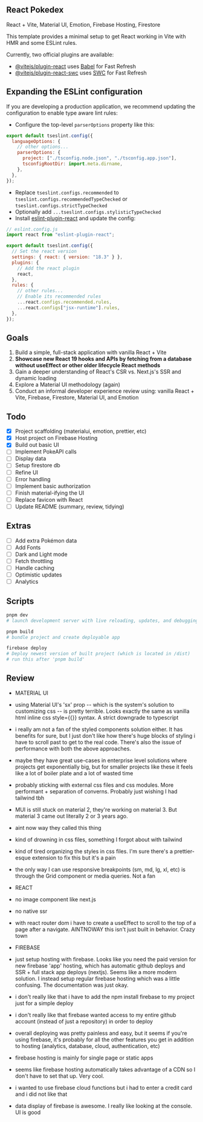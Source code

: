 ## React Pokedex

React + Vite, Material UI, Emotion, Firebase Hosting, Firestore

This template provides a minimal setup to get React working in Vite with HMR and some ESLint rules.

Currently, two official plugins are available:

- [@vitejs/plugin-react](https://github.com/vitejs/vite-plugin-react/blob/main/packages/plugin-react/README.md) uses [Babel](https://babeljs.io/) for Fast Refresh
- [@vitejs/plugin-react-swc](https://github.com/vitejs/vite-plugin-react-swc) uses [SWC](https://swc.rs/) for Fast Refresh

## Expanding the ESLint configuration

If you are developing a production application, we recommend updating the configuration to enable type aware lint rules:

- Configure the top-level `parserOptions` property like this:

```js
export default tseslint.config({
  languageOptions: {
    // other options...
    parserOptions: {
      project: ["./tsconfig.node.json", "./tsconfig.app.json"],
      tsconfigRootDir: import.meta.dirname,
    },
  },
});
```

- Replace `tseslint.configs.recommended` to `tseslint.configs.recommendedTypeChecked` or `tseslint.configs.strictTypeChecked`
- Optionally add `...tseslint.configs.stylisticTypeChecked`
- Install [eslint-plugin-react](https://github.com/jsx-eslint/eslint-plugin-react) and update the config:

```js
// eslint.config.js
import react from "eslint-plugin-react";

export default tseslint.config({
  // Set the react version
  settings: { react: { version: "18.3" } },
  plugins: {
    // Add the react plugin
    react,
  },
  rules: {
    // other rules...
    // Enable its recommended rules
    ...react.configs.recommended.rules,
    ...react.configs["jsx-runtime"].rules,
  },
});
```

## Goals

1. Build a simple, full-stack application with vanilla React + Vite
2. **Showcase new React 19 hooks and APIs by fetching from a database without useEffect or other older lifecycle React methods**
3. Gain a deeper understanding of React's CSR vs. Next.js's SSR and dynamic loading
4. Explore a Material UI methodology (again)
5. Conduct an informal developer experience review using: vanilla React + Vite, Firebase, Firestore, Material UI, and Emotion

## Todo

- [x] Project scaffolding (materialui, emotion, prettier, etc)
- [x] Host project on Firebase Hosting
- [x] Build out basic UI
- [ ] Implement PokeAPI calls
- [ ] Display data
- [ ] Setup firestore db
- [ ] Refine UI
- [ ] Error handling
- [ ] Implement basic authorization
- [ ] Finish material-ifying the UI
- [ ] Replace favicon with React
- [ ] Update README (summary, review, tidying)

## Extras

- [ ] Add extra Pokémon data
- [ ] Add Fonts
- [ ] Dark and Light mode
- [ ] Fetch throttling
- [ ] Handle caching
- [ ] Optimistic updates
- [ ] Analytics

## Scripts

```bash
pnpm dev
# launch development server with live reloading, updates, and debugging.

pnpm build
# bundle project and create deployable app

firebase deploy
# Deploy newest version of built project (which is located in /dist)
# run this after 'pnpm build'
```

## Review

- MATERIAL UI
- using Material UI's 'sx' prop -- which is the system's solution to customizing css -- is pretty terrible. Looks exactly the same as vanilla html inline css style={{}} syntax. A strict downgrade to typescript

- i really am not a fan of the styled components solution either. It has benefits for sure, but I just don't like how there's huge blocks of styling i have to scroll past to get to the real code. There's also the issue of performance with both the above approaches.

- maybe they have great use-cases in enterprise level solutions where projects get exponentially big, but for smaller projects like these it feels like a lot of boiler plate and a lot of wasted time

- probably sticking with external css files and css modules. More performant + separation of converns. Probably just wishing I had tailwind tbh

- MUI is still stuck on material 2, they're working on material 3. But material 3 came out literally 2 or 3 years ago.

- aint now way they called this thing <grid2>

- kind of drowning in css files, something I forgot about with tailwind

- kind of tired organizing the styles in css files. I'm sure there's a prettier-esque extension to fix this but it's a pain

- the only way I can use responsive breakpoints (sm, md, lg, xl, etc) is through the Grid component or media queries. Not a fan

- REACT

- no image component like next.js
- no native ssr
- with react router dom i have to create a useEffect to scroll to the top of a page after a navigate. AINTNOWAY this isn't just built in behavior. Crazy town

- FIREBASE

- just setup hosting with firebase. Looks like you need the paid version for new firebase 'app' hosting, which has automatic github deploys and SSR + full stack app deploys (nextjs). Seems like a more modern solution. I instead setup regular firebase hosting which was a little confusing. The documentation was just okay.

- i don't really like that i have to add the npm install firebase to my project just for a simple deploy

- i don't really like that firebase wanted access to my entire github account (instead of just a repository) in order to deploy

- overall deploying was pretty painless and easy, but it seems if you're using firebase, it's probably for all the other features you get in addition to hosting (analytics, database, cloud, authentication, etc)

- firebase hosting is mainly for single page or static apps

- seems like firebase hosting automatically takes advantage of a CDN so I don't have to set that up. Very cool.

- i wanted to use firebase cloud functions but i had to enter a credit card and i did not like that

- data display of firebase is awesome. I really like looking at the console. UI is good
